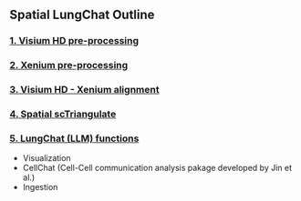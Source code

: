 ## Spatial LungChat Outline
### [1. Visium HD pre-processing](1.Visium_HD_pre-processing/README.md)
### [2. Xenium pre-processing](2.Xenium_pre-processing/README.md)
### [3. Visium HD - Xenium alignment](3.Visium_HD-Xenium_alignment/README.md)
### [4. Spatial scTriangulate](4.Spatial_scTriangulate/README.md)
### [5. LungChat (LLM) functions](5.LungChat_functions/README.md)
- Visualization
- CellChat (Cell-Cell communication analysis pakage developed by Jin et al.)
- Ingestion
